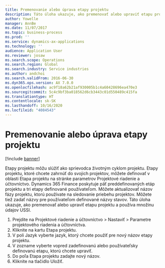 ```yaml
---
title: Premenovanie alebo úprava etapy projektu
description: Táto úloha ukazuje, ako premenovať alebo upraviť etapu projektu.
author: Yowelle
manager: AnnBe
ms.date: 11/07/2017
ms.topic: business-process
ms.prod: ''
ms.service: dynamics-ax-applications
ms.technology: ''
audience: Application User
ms.reviewer: josaw
ms.search.scope: Operations
ms.search.region: Global
ms.search.industry: Service industries
ms.author: andchoi
ms.search.validFrom: 2016-06-30
ms.dyn365.ops.version: AX 7.0.0
ms.openlocfilehash: ac9f18a62b21af930005b1c4a60428696ea470e3
ms.sourcegitcommit: 5c4c9bf3ba018562d6cb3443c01d550489c415fa
ms.translationtype: HT
ms.contentlocale: sk-SK
ms.lasthandoff: 10/16/2020
ms.locfileid: "4084543"
---
```

# <a name="rename-or-modify-a-project-stage"></a>Premenovanie alebo úprava etapy projektu

[!include [banner](../../includes/banner.md)]

Etapy projektu môžu slúžiť ako sprievodca životným cyklom projektu. Etapy projektu, ktoré chcete zahrnúť do svojich projektov, môžete definovať v oblasti Etapa projektu na stránke parametrov Projektové riadenie a účtovníctvo. Dynamics 365 Finance poskytuje päť preddefinovaných etáp projektu a tri etapy definované používateľom. Môžete aktualizovať názov fázy projektu, ktorú používate na sledovanie priebehu projektov. Môžete tiež zadať názvy pre používateľom definované názvy stavov. Táto úloha ukazuje, ako premenovať alebo upraviť etapu projektu a používa množinu údajov USSI.

1. Prejdite na Projektové riadenie a účtovníctvo > Nastaviť > Parametre projektového riadenia a účtovníctva.
2. Kliknite na kartu Etapa projektu.
3. V poli Jazyk vyberte jazyk, ktorý chcete použiť pre nový názov etapy projektu.
4. V zozname vyberte vopred zadefinovanú alebo používateľsky definovanú etapu, ktorú chcete upraviť. 
5. Do poľa Etapa projektu zadajte nový názov.
6. Kliknite na tlačidlo Uložiť.
